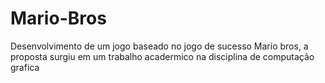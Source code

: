 # Mario-Bros
Desenvolvimento de um jogo baseado no jogo de sucesso Mario bros, a proposta surgiu em um trabalho acadermico na disciplina de computação grafica
